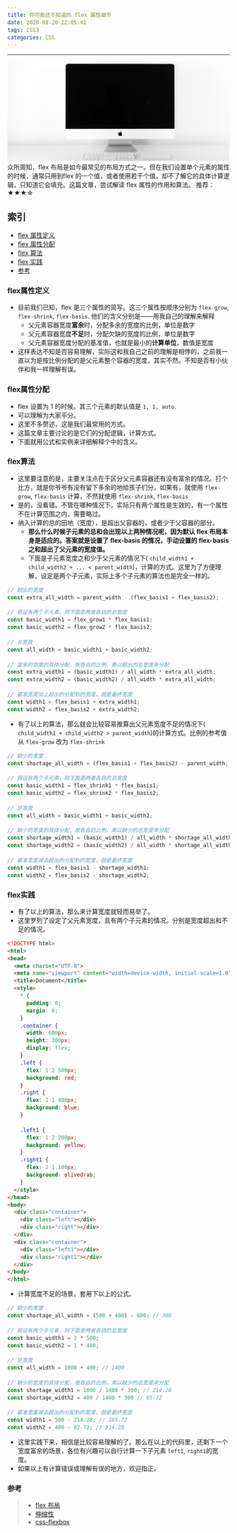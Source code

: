 ```yaml
---
title: 你可能还不知道的 flex 属性细节
date: 2020-08-20 22:05:41
tags: CSS3
categories: CSS
---
```

<hr/>

![](/2020/08/20/something-you-need-know-about-flex/unphoto.jpg)
众所周知，flex 布局是如今最常见的布局方式之一。但在我们设置单个元素的属性的时候，通常只用到flex 的一个值，或者使用若干个值，却不了解它的具体计算逻辑，只知道它会填充。这篇文章，尝试解读 flex 属性的作用和算法。
推荐：★★★☆

<!--more-->

## 索引

* [flex 属性定义](#flex属性定义)
* [flex 属性分配](#flex属性分配)
* [flex 算法](#flex算法)
* [flex 实践](#flex实践)
* [参考](#参考)

### flex属性定义

* 目前我们已知，flex 是三个属性的简写。这三个属性按顺序分别为 `flex-grow`, `flex-shrink`, `flex-basis`. 他们的含义分别是——用我自己的理解来解释
  * 父元素容器宽度**富余**时，分配多余的宽度的比例，单位是数字
  * 父元素容器宽度**不足**时，分配欠缺的宽度的比例，单位是数字
  * 父元素容器宽度分配的基准值，也就是最小的**计算单位**，数值是宽度
* 这样表达不知是否容易理解，实际这和我自己之前的理解是相悖的，之前我一直以为是按比例分配的是父元素整个容器的宽度，其实不然。不知是否有小伙伴和我一样理解有误。

### flex属性分配

* flex 设置为 1 的时候。其三个元素的默认值是 `1, 1, auto`.
* 可以理解为大家平分。
* 这里不多赘述，这是我们最常用的方式。
* 这篇文章主要讨论的是它们的分配逻辑，计算方式。
* 下面就用公式和实例来详细解释个中的含义。

### flex算法

* 这里要注意的是，主要关注点在于区分父元素容器还有没有富余的情况。打个比方，就是你爷爷有没有留下多余的地给孩子们分，如果有，就使用 `flex-grow`, `flex-basis` 计算，不然就使用 `flex-shrink`, `flex-basis`
* 是的，没看错。不管在哪种情况下，实际只有两个属性是生效的，有一个属性不在计算范围之内，需要略过。
* 纳入计算的总的田地（宽度），是超出父容器的，或者少于父容器的部分。
  * **那么什么时候子元素的总和会出现以上两种情况呢，因为默认 flex 布局本身是适应的。答案就是设置了 flex-basis 的情况，手动设置的 flex-basis 之和超出了父元素的宽度值。**
  * 下面是子元素宽度之和少于父元素的情况下( `child_width1 + child_width2 + ... < parent_width`)，计算的方式。这里为了方便理解，设定是两个子元素，实际上多个子元素的算法也是完全一样的。

```javascript
// 超出的宽度
const extra_all_width = parent_width - (flex_basis1 + flex_basis2);

// 假设有两个子元素，则下面是两者各自的总宽度
const basic_width1 = flex_grow1 * flex_basis1;
const basic_width2 = flex_grow2 * flex_basis2;

// 总宽度
const all_width = basic_width1 + basic_width2;

// 富余的宽度的具体分配，按各自的比例，乘以超出的总宽度来分配
const extra_width1 = (basic_width1) / all_width * extra_all_width;
const extra_width2 = (basic_width2) / all_width * extra_all_width;

// 基准宽度加上超出的分配到的宽度，就是最终宽度
const width1 = flex_basis1 + extra_width1;
const width2 = flex_basis2 + extra_width2;
```

* 有了以上的算法，那么就会比较容易推算出父元素宽度不足的情况下( `child_width1 + child_width2 > parent_width`)的计算方式。比例的参考值从 `flex-grow` 改为 `flex-shrink`

```javascript
// 缺少的宽度
const shortage_all_width = (flex_basis1 + flex_basis2) - parent_width;

// 假设有两个子元素，则下面是两者各自的总宽度
const basic_width1 = flex_shrink1 * flex_basis1;
const basic_width2 = flex_shrink2 * flex_basis2;

// 总宽度
const all_width = basic_width1 + basic_width2;

// 缺少的宽度的具体分配，按各自的比例，乘以缺少的总宽度来分配
const shortage_width1 = (basic_width1) / all_width * shortage_all_width;
const shortage_width2 = (basic_width2) / all_width * shortage_all_width;

// 基准宽度减去超出的分配到的宽度，就是最终宽度
const width1 = flex_basis1 - shortage_width1;
const width2 = flex_basis2 - shortage_width2;
```

### flex实践

* 有了以上的算法，那么来计算宽度就轻而易举了。
* 这里罗列了设定了父元素宽度，且有两个子元素的情况。分别是宽度超出和不足的情况。

```html
<!DOCTYPE html>
<html>
<head>
  <meta charset="UTF-8">
  <meta name="viewport" content="width=device-width, initial-scale=1.0">
  <title>Document</title>
  <style>
    * {
      padding: 0;
      margin: 0;
    }
    .container {
      width: 600px;
      height: 300px;
      display: flex;
    }
    .left {
      flex: 1 2 500px;
      background: red;
    }
    .right {
      flex: 2 1 400px;
      background: blue;
    }

    .left1 {
      flex: 1 2 200px;
      background: yellow;
    }
    .right1 {
      flex: 2 1 100px;
      background: olivedrab;
    }
  </style>
</head>
<body>
  <div class="container">
    <div class="left"></div>
    <div class="right"></div>
  </div>
  <div class="container">
    <div class="left1"></div>
    <div class="right1"></div>
  </div>
</body>
</html>
```

* 计算宽度不足的场景，套用下以上的公式。

```javascript
// 缺少的宽度
const shortage_all_width = (500 + 400) - 600; // 300

// 假设有两个子元素，则下面是两者各自的总宽度
const basic_width1 = 2 * 500;
const basic_width2 = 1 * 400;

// 总宽度
const all_width = 1000 + 400; // 1400

// 缺少的宽度的具体分配，按各自的比例，乘以缺少的总宽度来分配
const shortage_width1 = 1000 / 1400 * 300; // 214.28
const shortage_width2 = 400 / 1400 * 300 // 85.72

// 基准宽度减去超出的分配到的宽度，就是最终宽度
const width1 = 500 - 214.28; // 285.72
const width2 = 400 - 82.72; // 314.28
```

* 这里实践下来，相信是比较容易理解的了。那么在以上的代码里，还剩下一个宽度富余的场景，各位有兴趣可以自行计算一下子元素 `left1`, `right1`的宽度。
* 如果以上有计算错误或理解有误的地方，欢迎指正。

### 参考

> * [flex 布局](http://ddrv.cn/a/125011)
> * [伸缩性](https://developer.mozilla.org/zh-CN/docs/Glossary/Flex)
> * [css-flexbox](https://www.w3.org/TR/css-flexbox/#main-size)

<!-- 2.5h -->

